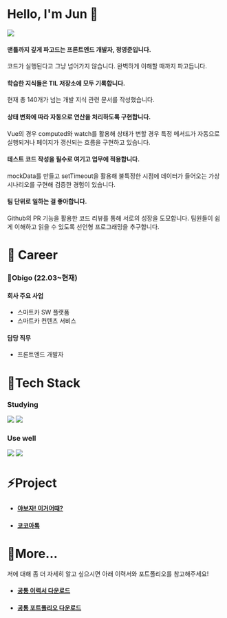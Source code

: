 # Hello, I'm Jun :pig:

[<img src="https://img.shields.io/badge/LinkedIn-0074C2?style=flat-square&logo=LinkedIn&logoColor=white"/>](https://www.linkedin.com/in/%EC%98%81%EC%A4%80-%EC%A0%95-2416ab22a/)

#### 맨틀까지 깊게 파고드는 프론트엔드 개발자, 정영준입니다.

코드가 실행된다고 그냥 넘어가지 않습니다. 완벽하게 이해할 때까지 파고듭니다.

#### 학습한 지식들은 TIL 저장소에 모두 기록합니다.

현재 총 140개가 넘는 개발 지식 관련 문서를 작성했습니다.

#### 상태 변화에 따라 자동으로 연산을 처리하도록 구현합니다.

Vue의 경우 computed와 watch를 활용해 상태가 변할 경우 특정 메서드가 자동으로 실행되거나 페이지가 갱신되는 흐름을 구현하고 있습니다.

#### 테스트 코드 작성을 필수로 여기고 업무에 적용합니다.

mockData를 만들고 setTimeout을 활용해 불특정한 시점에 데이터가 들어오는 가상 시나리오를 구현해 검증한 경험이 있습니다.

#### 팀 단위로 일하는 걸 좋아합니다.

Github의 PR 기능을 활용한 코드 리뷰를 통해 서로의 성장을 도모합니다.
팀원들이 쉽게 이해하고 읽을 수 있도록 선언형 프로그래밍을 추구합니다.

# :office: Career

### :car:Obigo (22.03~현재)

#### 회사 주요 사업

- 스마트카 SW 플랫폼
- 스마트카 컨텐츠 서비스

#### 담당 직무

- 프론트엔드 개발자

# :scroll:Tech Stack

### Studying

<img src="https://img.shields.io/badge/Typescipt-0074C2?style=flat-square&logo=Typescript&logoColor=white"/> <img src="https://img.shields.io/badge/React-46CAF2?style=flat-square&logo=React&logoColor=white"/>	

### Use well

<img src="https://img.shields.io/badge/Vue-4FC08D?style=flat-square&logo=vue.js&logoColor=white"/> <img src="https://img.shields.io/badge/Javascript-yellow?style=flat-square&logo=Javascript&logoColor=white"/>

# :zap:Project

- #### [야보자! 이거어때?](https://github.com/Seongtaek-H/yabojaFront)

- #### [코코아톡](https://github.com/dudwns0921/nomad-coders_kokoa-clone)

# 🚀More...

저에 대해 좀 더 자세히 알고 싶으시면 아래 이력서와 포트폴리오를 참고해주세요!

- #### [공통 이력서 다운로드](https://drive.google.com/file/d/1hUEqHQgrrDG-se5cs5QdGnX8jft_nGWd/view?usp=sharing)

- #### [공통 포트폴리오 다운로드](https://drive.google.com/file/d/1m2ARcF43SsfCRS64U8R8378a6E_vXnXk/view?usp=sharing)

